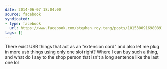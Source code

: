 ```yaml
---
date: 2014-06-07 18:04:00
source: facebook
syndicated:
- type: facebook
  url: https://www.facebook.com/stephen.roy.tang/posts/10153009169808912
tags: []
---
```


There exist USB things that act as an "extension cord" and also let me plug in more usb things using only one slot right? Where I can buy such a thing, and what do I say to the shop person that isn't a long sentence like the last one lol